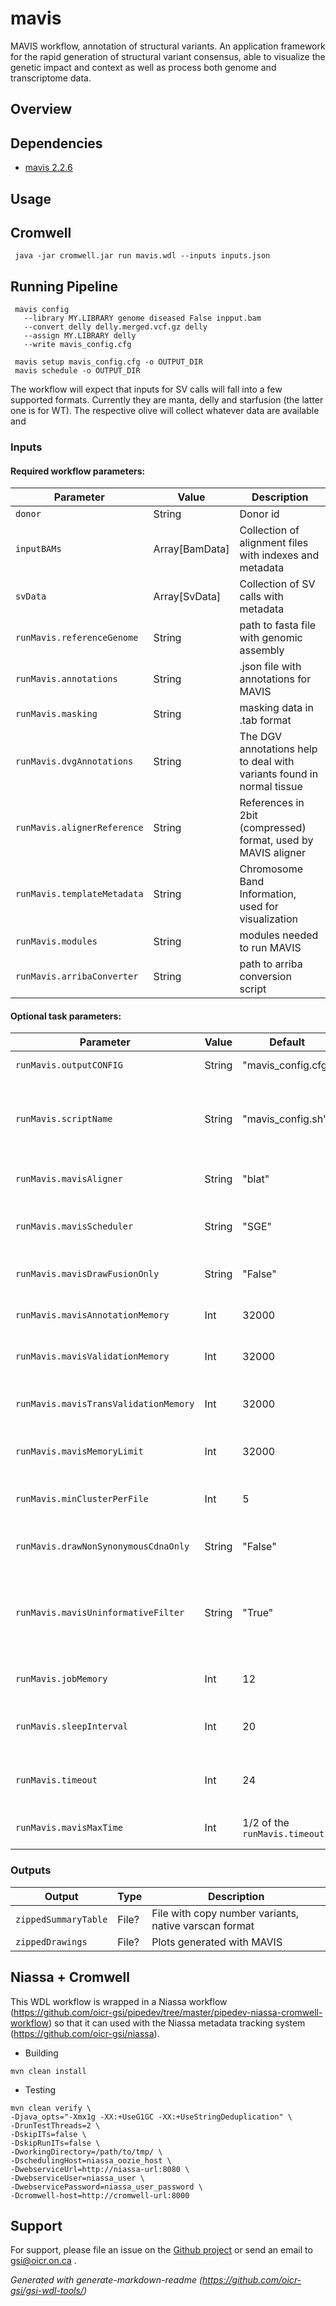 # mavis

MAVIS workflow, annotation of structural variants. An application framework for the rapid generation of structural variant consensus, able to visualize the genetic impact and context as well as process both genome and transcriptome data.

## Overview

## Dependencies

* [mavis 2.2.6](http://mavis.bcgsc.ca/)

## Usage

## Cromwell

``` 
 java -jar cromwell.jar run mavis.wdl --inputs inputs.json 

```

## Running Pipeline

```
 mavis config
   --library MY.LIBRARY genome diseased False inpput.bam
   --convert delly delly.merged.vcf.gz delly
   --assign MY.LIBRARY delly
   --write mavis_config.cfg

 mavis setup mavis_config.cfg -o OUTPUT_DIR
 mavis schedule -o OUTPUT_DIR
```

The workflow will expect that inputs for SV calls will fall into a few supported formats. Currently they are manta, delly and starfusion (the latter one is for WT). The respective olive will collect whatever data are available and 

### Inputs

#### Required workflow parameters:
Parameter|Value|Description
---|---|---
`donor`|String|Donor id
`inputBAMs`|Array[BamData]|Collection of alignment files with indexes and metadata
`svData`|Array[SvData]|Collection of SV calls with metadata
`runMavis.referenceGenome`|String|path to fasta file with genomic assembly
`runMavis.annotations`|String|.json file with annotations for MAVIS
`runMavis.masking`|String|masking data in .tab format
`runMavis.dvgAnnotations`|String|The DGV annotations help to deal with variants found in normal tissue
`runMavis.alignerReference`|String|References in 2bit (compressed) format, used by MAVIS aligner
`runMavis.templateMetadata`|String|Chromosome Band Information, used for visualization
`runMavis.modules`|String|modules needed to run MAVIS
`runMavis.arribaConverter`|String|path to arriba conversion script

#### Optional task parameters:
Parameter|Value|Default|Description
---|---|---|---
`runMavis.outputCONFIG`|String|"mavis_config.cfg"|name of config file for MAVIS
`runMavis.scriptName`|String|"mavis_config.sh"|name for bash script to run mavis configuration, default mavis_config.sh
`runMavis.mavisAligner`|String|"blat"|blat by default, may be customized
`runMavis.mavisScheduler`|String|"SGE"|Our cluster environment, sge, SLURM etc.
`runMavis.mavisDrawFusionOnly`|String|"False"|flag for MAVIS visualization control
`runMavis.mavisAnnotationMemory`|Int|32000|Memory allocated for annotation step
`runMavis.mavisValidationMemory`|Int|32000|Memory allocated for validation step
`runMavis.mavisTransValidationMemory`|Int|32000|Memory allocated for transvalidation step
`runMavis.mavisMemoryLimit`|Int|32000|Max Memory allocated for MAVIS
`runMavis.minClusterPerFile`|Int|5|Determines the way parallel calculations are organized
`runMavis.drawNonSynonymousCdnaOnly`|String|"False"|flag for MAVIS visualization control
`runMavis.mavisUninformativeFilter`|String|"True"|Should be enabled if used is only interested in events inside genes, speeds up calculations
`runMavis.jobMemory`|Int|12|Memory allocated for this job
`runMavis.sleepInterval`|Int|20|A pause after scheduling step, in seconds
`runMavis.timeout`|Int|24|Timeout in hours, needed to override imposed limits
`runMavis.mavisMaxTime`|Int|1/2 of the `runMavis.timeout`|Timeout for MAVIS tasks, in seconds

### Outputs

Output | Type | Description
---|---|---
`zippedSummaryTable`|File?|File with copy number variants, native varscan format
`zippedDrawings`|File?|Plots generated with MAVIS


## Niassa + Cromwell

This WDL workflow is wrapped in a Niassa workflow (https://github.com/oicr-gsi/pipedev/tree/master/pipedev-niassa-cromwell-workflow) so that it can used with the Niassa metadata tracking system (https://github.com/oicr-gsi/niassa).

* Building
```
mvn clean install
```
* Testing
```
mvn clean verify \
-Djava_opts="-Xmx1g -XX:+UseG1GC -XX:+UseStringDeduplication" \
-DrunTestThreads=2 \
-DskipITs=false \
-DskipRunITs=false \
-DworkingDirectory=/path/to/tmp/ \
-DschedulingHost=niassa_oozie_host \
-DwebserviceUrl=http://niassa-url:8080 \
-DwebserviceUser=niassa_user \
-DwebservicePassword=niassa_user_password \
-Dcromwell-host=http://cromwell-url:8000
```

## Support

For support, please file an issue on the [Github project](https://github.com/oicr-gsi) or send an email to gsi@oicr.on.ca .

_Generated with generate-markdown-readme (https://github.com/oicr-gsi/gsi-wdl-tools/)_
